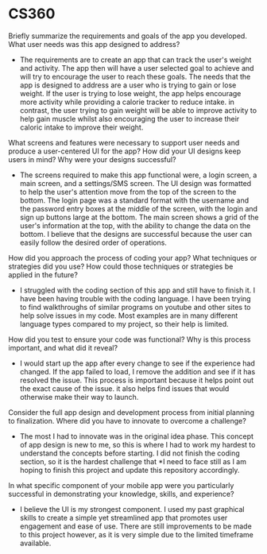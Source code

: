# CS360
Briefly summarize the requirements and goals of the app you developed. What user needs was this app designed to address?
- The requirements are to create an app that can track the user's weight and activity. The app then will have a user selected goal to achieve and will try to encourage the user to reach these goals. The needs that the app is designed to address are a user who is trying to gain or lose weight. If the user is trying to lose weight, the app helps encourage more activity while providing a calorie tracker to reduce intake. in contrast, the user trying to gain weight will be able to improve activity to help gain muscle whilst also encouraging the user to increase their caloric intake to improve their weight.

What screens and features were necessary to support user needs and produce a user-centered UI for the app? How did your UI designs keep users in mind? Why were your designs successful?
- The screens required to make this app functional were, a login screen, a main screen, and a settings/SMS screen. The UI design was formatted to help the user's attention move from the top of the screen to the bottom. The login page was a standard format with the username and the password entry boxes at the middle of the screen, with the login and sign up buttons large at the bottom. The main screen shows a grid of the user's information at the top, with the ability to change the data on the bottom. I believe that the designs are successful because the user can easily follow the desired order of operations.

How did you approach the process of coding your app? What techniques or strategies did you use? How could those techniques or strategies be applied in the future?
- I struggled with the coding section of this app and still have to finish it. I have been having trouble with the coding language. I have been trying to find walkthroughs of similar programs on youtube and other sites to help solve issues in my code. Most examples are in many different language types compared to my project, so their help is limited.

How did you test to ensure your code was functional? Why is this process important, and what did it reveal?
- I would start up the app after every change to see if the experience had changed. If the app failed to load, I remove the addition and see if it has resolved the issue. This process is important because it helps point out the exact cause of the issue. it also helps find issues that would otherwise make their way to launch.

Consider the full app design and development process from initial planning to finalization. Where did you have to innovate to overcome a challenge?
- The most I had to innovate was in the original idea phase. This concept of app design is new to me, so this is where I had to work my hardest to understand the concepts before starting. I did not finish the coding section, so it is the hardest challenge that *I need to face still as I am hoping to finish this project and update this repository accordingly.

In what specific component of your mobile app were you particularly successful in demonstrating your knowledge, skills, and experience?
- I believe the UI is my strongest component. I used my past graphical skills to create a simple yet streamlined app that promotes user engagement and ease of use. There are still improvements to be made to this project however, as it is very simple due to the limited timeframe available.

